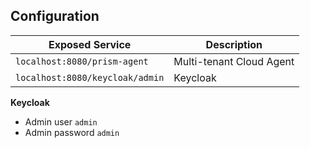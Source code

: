 ## Configuration

|Exposed Service|Description|
|-|-|
|`localhost:8080/prism-agent`|Multi-tenant Cloud Agent|
|`localhost:8080/keycloak/admin`|Keycloak|

__Keycloak__

- Admin user `admin`
- Admin password `admin`
